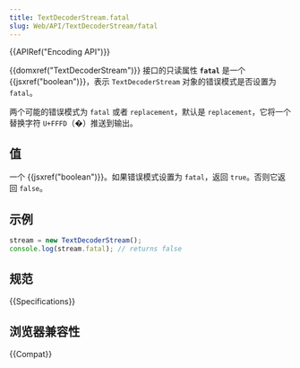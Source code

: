 ```yaml
---
title: TextDecoderStream.fatal
slug: Web/API/TextDecoderStream/fatal
---
```

{{APIRef("Encoding API")}}

{{domxref("TextDecoderStream")}} 接口的只读属性 **`fatal`** 是一个 {{jsxref("boolean")}}，表示 `TextDecoderStream` 对象的错误模式是否设置为 `fatal`。

两个可能的错误模式为 `fatal` 或者 `replacement`，默认是 `replacement`，它将一个替换字符 `U+FFFD`（�）推送到输出。

## 值

一个 {{jsxref("boolean")}}。如果错误模式设置为 `fatal`，返回 `true`。否则它返回 `false`。

## 示例

```js
stream = new TextDecoderStream();
console.log(stream.fatal); // returns false
```

## 规范

{{Specifications}}

## 浏览器兼容性

{{Compat}}
